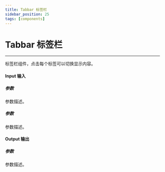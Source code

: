 ```yaml
---
title: Tabbar 标签栏
sidebar_position: 25
tags: [components]
---
```


# Tabbar 标签栏

---

标签栏组件，点击每个标签可以切换显示内容。

#### Input 输入

##### 参数

参数描述。

##### 参数

参数描述。

#### Output 输出

##### 参数

参数描述。

